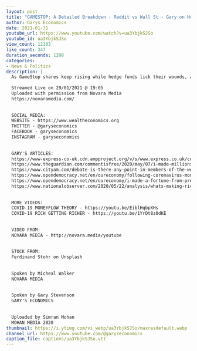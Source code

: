 ```yaml
---
layout: post
title: "GAMESTOP: A Detailed Breakdown - Reddit vs Wall St - Gary on Novara Media with Micheal Walker"
author: Garys Economics
date: 2021-01-31
youtube_url: https://www.youtube.com/watch?v=ua3YbjkSJSo
youtube_id: ua3YbjkSJSo
view_count: 12103
like_count: 347
duration_seconds: 1208
categories:
- News & Politics
description: |
  As GameStop shares keep rising while hedge funds lick their wounds, are Reddit users a real threat to the power of Wall Street?
  
  Streamed Live on 29/01/2021 @ 19:05
  Uploaded with permission from Novara Media
  https://novaramedia.com/
  
  
  SOCIAL MEDIA:
  WEBSITE - https://www.wealtheconomics.org
  TWITTER - @garyseconomics
  FACEBOOK - garyseconomics
  INSTAGRAM - garyseconomics
  
  
  GARY'S ARTICLES:
  https://www-express-co-uk.cdn.ampproject.org/v/s/www.express.co.uk/comment/expresscomment/1310681/coronavirus-crisis-higher-taxes-open-letter-government/amp?amp_js_v=a3&amp_gsa=1&usqp=mq331AQIKAGwASDYAQE%3D#aoh=15953698215440&referrer=https%3A%2F%2Fwww.google.com&amp_tf=From%20%251%24s&ampshare=https%3A%2F%2Fwww.express.co.uk%2Fcomment%2Fexpresscomment%2F1310681%2Fcoronavirus-crisis-higher-taxes-open-letter-government
  https://www.theguardian.com/commentisfree/2020/may/07/i-made-millions-last-debt-crisis-rich-win-coronavirus-fair-tax?utm_term=Autofeed&CMP=twt_gu&utm_medium&utm_source=Twitter#Echobox=1588851954
  https://www.cityam.com/debate-is-there-any-point-in-members-of-the-wealthy-elite-calling-for-higher-taxes-in-response-to-covid-19/
  https://www.opendemocracy.net/en/oureconomy/following-coronavirus-money-trail/
  https://www.opendemocracy.net/en/oureconomy/i-made-a-fortune-from-predicting-the-last-crisis-i-fear-for-whats-about-to-unfold/
  https://www.nationalobserver.com/2020/05/22/analysis/whats-making-rich-stupidly-richer?fbclid=IwAR0cV436I5FEzNvpDp2WKqMho5-2rmYJnfef7T6vzYw_pyNy5usoeArTLWg
  
  
  MORE VIDEOS:
  COVID-19 MONEYFLOW THEORY - https://youtu.be/EiblHqbpXHs
  COVID-19 RICH GETTING RICHER - https://youtu.be/1YrDt8z0dKE
  
  
  VIDEO FROM:
  NOVARA MEDIA - http://novara.media/youtube
  
  
  STOCK FROM:
  Ferdinand Stohr on Unsplash
  
  
  Spoken by Micheal Walker
  NOVARA MEDIA
  
  
  Spoken by Gary Stevenson
  GARY'S ECONOMICS
  
  
  Uploaded by Simran Mohan 
  MOHAN MEDIA 2020
thumbnail: https://i.ytimg.com/vi_webp/ua3YbjkSJSo/maxresdefault.webp
channel_url: https://www.youtube.com/@garyseconomics
caption_file: captions/ua3YbjkSJSo.vtt
---
```

